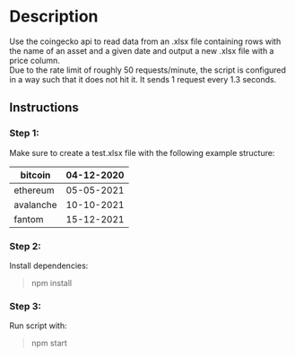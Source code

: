 # Description
Use the coingecko api to read data from an .xlsx file containing rows with the name of an asset and a given date and output a new .xlsx file with a price column.\
Due to the rate limit of roughly 50 requests/minute, the script is configured in a way such that it does not hit it. It sends 1 request every 1.3 seconds.

## Instructions

### Step 1: 
Make sure to create a test.xlsx file with the following example structure:

| bitcoin     | 04-12-2020  |
| ----------- | ----------- |
| ethereum    | 05-05-2021  |
| avalanche   | 10-10-2021  |
| fantom      | 15-12-2021  |

### Step 2:
Install dependencies:
> npm install

### Step 3:
Run script with:
> npm start 
